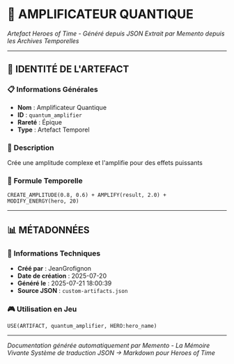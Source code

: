 # 🔮 **AMPLIFICATEUR QUANTIQUE**
*Artefact Heroes of Time - Généré depuis JSON*
*Extrait par Memento depuis les Archives Temporelles*

---

## 🌟 **IDENTITÉ DE L'ARTEFACT**

### 📋 **Informations Générales**
- **Nom** : Amplificateur Quantique
- **ID** : `quantum_amplifier`
- **Rareté** : Épique
- **Type** : Artefact Temporel

### 📖 **Description**
Crée une amplitude complexe et l'amplifie pour des effets puissants


### 🔮 **Formule Temporelle**
```hots
CREATE_AMPLITUDE(0.8, 0.6) + AMPLIFY(result, 2.0) + MODIFY_ENERGY(hero, 20)
```

---

## 📊 **MÉTADONNÉES**

### 🔧 **Informations Techniques**
- **Créé par** : JeanGrofignon
- **Date de création** : 2025-07-20
- **Généré le** : 2025-07-21 18:00:39
- **Source JSON** : `custom-artifacts.json`

### 🎮 **Utilisation en Jeu**
```hots
USE(ARTIFACT, quantum_amplifier, HERO:hero_name)
```

---

*Documentation générée automatiquement par Memento - La Mémoire Vivante*
*Système de traduction JSON → Markdown pour Heroes of Time*
